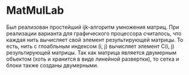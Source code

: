 # MatMulLab

Был реализован простейший ijk-алгоритм умножения матриц.
При реализации варианта для графического процессора считалось, что каждая нить вычисляет свой элемент результирующей матрицы. То есть, нить с глоабльным индексом (i, j) вычисляет элемент C(i, j) результирующей матрицы.
Так как матрица является двумерным объектом (хоть и хранится в виде линейной развертки), то сетка и блоки также созданы двумерными.
